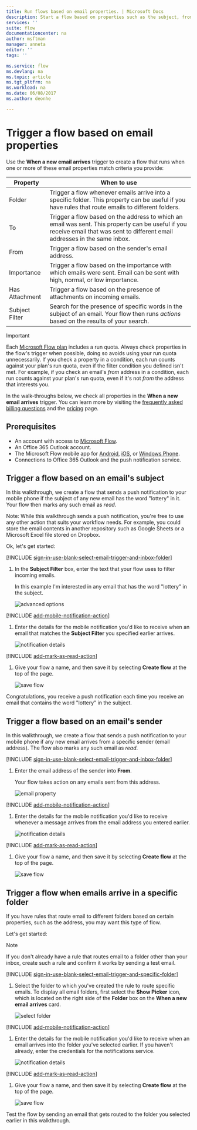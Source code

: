 ```yaml
---
title: Run flows based on email properties. | Microsoft Docs
description: Start a flow based on properties such as the subject, from address, or the recipient of an email.
services: ''
suite: flow
documentationcenter: na
author: msftman
manager: anneta
editor: ''
tags: ''

ms.service: flow
ms.devlang: na
ms.topic: article
ms.tgt_pltfrm: na
ms.workload: na
ms.date: 06/08/2017
ms.author: deonhe

---
```

# Trigger a flow based on email properties
Use the **When a new email arrives** trigger to create a flow that runs when one or more of these email properties match criteria you provide:

| Property | When to use |
| --- | --- |
| Folder |Trigger a flow whenever emails arrive into a specific folder. This property can be useful if you have rules that route emails to different folders. |
| To |Trigger a flow based on the address to which an email was sent. This property can be useful if you receive email that was sent to different email addresses in the same inbox. |
| From |Trigger a flow based on the sender's email address. |
| Importance |Trigger a flow based on the importance with which emails were sent. Email can be sent with high, normal, or low importance. |
| Has Attachment |Trigger a flow based on the presence of attachments on incoming emails. |
| Subject Filter |Search for the presence of specific words in the subject of an email. Your flow then runs *actions* based on the results of your search. |

> [!IMPORTANT]
> Each [Microsoft Flow plan](https://flow.microsoft.com/pricing/) includes a run quota. Always check properties in the flow's trigger when possible, doing so avoids using your run quota unnecessarily. If you check a property in a condition, each run counts against your plan's run quota, even if the filter condition you defined isn't met. For example, if you check an email's *from* address in a condition, each run counts against your plan's run quota, even if it's not *from* the address that interests you.
> 
> 

In the walk-throughs below, we check all properties in the **When a new email arrives** trigger. You can learn more by visiting the [frequently asked billing questions](billing-questions.md#what-counts-as-a-run) and the [pricing](https://ms.flow.microsoft.com/pricing/) page.

## Prerequisites
* An account with access to [Microsoft Flow](https://flow.microsoft.com).
* An Office 365 Outlook account.
* The Microsoft Flow mobile app for [Android](https://aka.ms/flowmobiledocsandroid), [iOS](https://aka.ms/flowmobiledocsios), or [Windows Phone](https://aka.ms/flowmobilewindows).
* Connections to Office 365 Outlook and the push notification service.

## Trigger a flow based on an email's subject
In this walkthrough, we create a flow that sends a push notification to your mobile phone if the subject of any new email has the word "lottery" in it. Your flow then marks any such email as *read*.

Note: While this walkthrough sends a push notification, you're free to use any other action that suits your workflow needs. For example, you could store the email contents in another repository such as Google Sheets or a Microsoft Excel file stored on Dropbox.

Ok, let's get started:

[!INCLUDE [sign-in-use-blank-select-email-trigger-and-inbox-folder](../includes/sign-in-use-blank-select-email-trigger-and-inbox-folder.md)]

1. In the **Subject Filter** box, enter the text that your flow uses to filter incoming emails.
   
     In this example I'm interested in any email that has the word "lottery" in the subject.
   
    ![advanced options](./media/email-triggers/email-triggers-subject-text.png)

[!INCLUDE [add-mobile-notification-action](../includes/add-mobile-notification-action.md)]

1. Enter the details for the mobile notification you'd like to receive when an email that matches the **Subject Filter** you specified earlier arrives.
   
    ![notification details](./media/email-triggers/email-triggers-4.png)

[!INCLUDE [add-mark-as-read-action](../includes/add-mark-as-read-action.md)]

1. Give your flow a name, and then save it by selecting **Create flow** at the top of the page.
   
    ![save flow](./media/email-triggers/email-triggers-subject-notification.png)

Congratulations, you receive a push notification each time you receive an email that contains the word "lottery" in the subject.

## Trigger a flow based on an email's sender
In this walkthrough, we create a flow that sends a push notification to your mobile phone if any new email arrives from a specific sender (email address). The flow also marks any such email as *read*.

[!INCLUDE [sign-in-use-blank-select-email-trigger-and-inbox-folder](../includes/sign-in-use-blank-select-email-trigger-and-inbox-folder.md)]

1. Enter the email address of the sender into **From**.
   
     Your flow takes action on any emails sent from this address.
   
    ![email property](./media/email-triggers/email-triggers-from.png)

[!INCLUDE [add-mobile-notification-action](../includes/add-mobile-notification-action.md)]

1. Enter the details for the mobile notification you'd like to receive whenever a message arrives from the email address you entered earlier.
   
    ![notification details](./media/email-triggers/email-triggers-sender-notification.png)

[!INCLUDE [add-mark-as-read-action](../includes/add-mark-as-read-action.md)]

1. Give your flow a name, and then save it by selecting **Create flow** at the top of the page.
   
    ![save flow](./media/email-triggers/email-triggers-sender-5.png)

## Trigger a flow when emails arrive in a specific folder
If you have rules that route email to different folders based on certain properties, such as the address, you may want this type of flow.

Let's get started:

> [!NOTE]
> If you don't already have a rule that routes email to a folder other than your inbox, create such a rule and confirm it works by sending a test email.
> 
> 

[!INCLUDE [sign-in-use-blank-select-email-trigger-and-specific-folder](../includes/sign-in-use-blank-select-email-trigger-and-specific-folder.md)]

1. Select the folder to which you've created the rule to route specific emails. To display all email folders, first select the **Show Picker** icon, which is located on the right side of the **Folder** box on the **When a new email arrives** card.
   
    ![select folder](./media/email-triggers/email-triggers-2.png)

[!INCLUDE [add-mobile-notification-action](../includes/add-mobile-notification-action.md)]

1. Enter the details for the mobile notification you'd like to receive when an email arrives into the folder you've selected earlier. If you haven't already, enter the credentials for the notifications service.
   
    ![notification details](./media/email-triggers/email-triggers-folder-notification.png)

[!INCLUDE [add-mark-as-read-action](../includes/add-mark-as-read-action.md)]

1. Give your flow a name, and then save it by selecting **Create flow** at the top of the page.
   
    ![save flow](./media/email-triggers/email-triggers-7.png)

Test the flow by sending an email that gets routed to the folder you selected earlier in this walkthrough.

